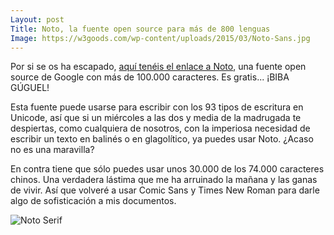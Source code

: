 ```yaml
--- 
Layout: post 
Title: Noto, la fuente open source para más de 800 lenguas 
Image: https://w3goods.com/wp-content/uploads/2015/03/Noto-Sans.jpg 
--- 
```

Por si se os ha escapado, [aquí tenéis el enlace a Noto](https://www.google.com/get/noto/), una fuente open source de Google con más de 100.000 caracteres. Es gratis... ¡BIBA GÚGUEL! 

Esta fuente puede usarse para escribir con los 93 tipos de escritura en Unicode, así que si un miércoles a las dos y media de la madrugada te despiertas, como cualquiera de nosotros, con la imperiosa necesidad de escribir un texto en balinés o en glagolítico, ya puedes usar Noto. ¿Acaso no es una maravilla?  

En contra tiene que sólo puedes usar unos 30.000 de los 74.000 caracteres chinos. Una verdadera lástima que me ha arruinado la mañana y las ganas de vivir. Así que volveré a usar Comic Sans y Times New Roman para darle algo de sofisticación a mis documentos.  

![Noto Serif](http://imgs.abduzeedo.com/files/ffff/216/noto.jpg)
